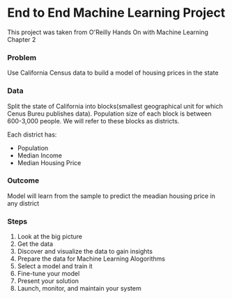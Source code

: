 # End to End Machine Learning Project
This project was taken from O'Reilly Hands On with Machine Learning Chapter 2


### Problem
Use California Census data to build a model of housing prices in the state

### Data

Split the state of California into blocks(smallest geographical unit for which Cenus Bureu publishes data).  Population size of each block is between 600-3,000 people.  We will refer to these blocks as districts.

Each district has:

- Population
- Median Income
- Median Housing Price


### Outcome

Model will learn from the sample to predict the meadian housing price in any district
 
### Steps

1. Look at the big picture
2. Get the data
3. Discover and visualize the data to gain insights
4. Prepare the data for Machine Learning Alogorithms
5. Select a model and train it
6. Fine-tune your model
7. Present your solution
8. Launch, monitor, and maintain your system


